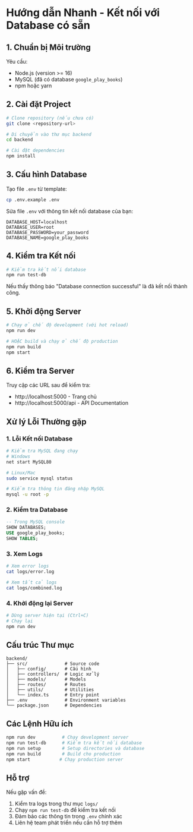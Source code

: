 # Hướng dẫn Nhanh - Kết nối với Database có sẵn

## 1. Chuẩn bị Môi trường

Yêu cầu:
- Node.js (version >= 16)
- MySQL (đã có database `google_play_books`)
- npm hoặc yarn

## 2. Cài đặt Project

```bash
# Clone repository (nếu chưa có)
git clone <repository-url>

# Di chuyển vào thư mục backend
cd backend

# Cài đặt dependencies
npm install
```

## 3. Cấu hình Database

Tạo file `.env` từ template:
```bash
cp .env.example .env
```

Sửa file `.env` với thông tin kết nối database của bạn:
```env
DATABASE_HOST=localhost
DATABASE_USER=root
DATABASE_PASSWORD=your_password
DATABASE_NAME=google_play_books
```

## 4. Kiểm tra Kết nối

```bash
# Kiểm tra kết nối database
npm run test-db
```

Nếu thấy thông báo "Database connection successful" là đã kết nối thành công.

## 5. Khởi động Server

```bash
# Chạy ở chế độ development (với hot reload)
npm run dev

# HOẶC build và chạy ở chế độ production
npm run build
npm start
```

## 6. Kiểm tra Server

Truy cập các URL sau để kiểm tra:
- http://localhost:5000 - Trang chủ
- http://localhost:5000/api - API Documentation

## Xử lý Lỗi Thường gặp

### 1. Lỗi Kết nối Database
```bash
# Kiểm tra MySQL đang chạy
# Windows
net start MySQL80

# Linux/Mac
sudo service mysql status

# Kiểm tra thông tin đăng nhập MySQL
mysql -u root -p
```

### 2. Kiểm tra Database
```sql
-- Trong MySQL console
SHOW DATABASES;
USE google_play_books;
SHOW TABLES;
```

### 3. Xem Logs
```bash
# Xem error logs
cat logs/error.log

# Xem tất cả logs
cat logs/combined.log
```

### 4. Khởi động lại Server
```bash
# Dừng server hiện tại (Ctrl+C)
# Chạy lại
npm run dev
```

## Cấu trúc Thư mục

```
backend/
├── src/              # Source code
│   ├── config/       # Cấu hình
│   ├── controllers/  # Logic xử lý
│   ├── models/       # Models
│   ├── routes/       # Routes
│   ├── utils/        # Utilities
│   └── index.ts      # Entry point
├── .env              # Environment variables
└── package.json      # Dependencies
```

## Các Lệnh Hữu ích

```bash
npm run dev          # Chạy development server
npm run test-db      # Kiểm tra kết nối database
npm run setup        # Setup directories và database
npm run build        # Build cho production
npm start           # Chạy production server
```

## Hỗ trợ

Nếu gặp vấn đề:
1. Kiểm tra logs trong thư mục `logs/`
2. Chạy `npm run test-db` để kiểm tra kết nối
3. Đảm bảo các thông tin trong `.env` chính xác
4. Liên hệ team phát triển nếu cần hỗ trợ thêm